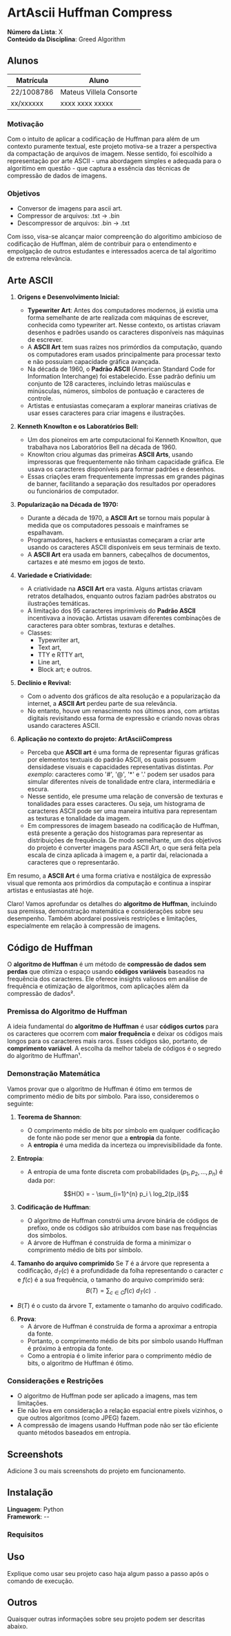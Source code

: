 # ArtAscii Huffman Compress

**Número da Lista**: X<br>
**Conteúdo da Disciplina**: Greed Algorithm<br>

## Alunos
|Matrícula | Aluno |
| -- | -- |
| 22/1008786 |  Mateus Villela Consorte |
| xx/xxxxxx  |  xxxx xxxx xxxxx |

### Motivação
Com o intuito de aplicar a codificação de Huffman para além de um contexto puramente textual, este projeto motiva-se a trazer a perspectiva da compactação de arquivos de imagem. Nesse sentido,
foi escolhido a representação por arte ASCII - uma abordagem simples e adequada para o algoritimo em questão - que captura a essência das técnicas de compressão de dados de imagens.

### Objetivos
 - Conversor de imagens para ascii art.
 - Compressor de arquivos: .txt -> .bin
 - Descompressor de arquivos: .bin -> .txt

Com isso, visa-se alcançar maior compreenção do algoritimo ambicioso de codificação de Huffman, além de contribuir para o entendimento e empolgação de outros estudantes e interessados acerca de tal algoritimo de extrema relevância.

## Arte ASCII

1. **Origens e Desenvolvimento Inicial:**
   - **Typewriter Art**: Antes dos computadores modernos, já existia uma forma semelhante de arte realizada com máquinas de escrever, conhecida como typewriter art. Nesse contexto, os artistas criavam desenhos e padrões usando os caracteres disponíveis nas máquinas de escrever.
   - A **ASCII Art** tem suas raízes nos primórdios da computação, quando os computadores eram usados principalmente para processar texto e não possuíam capacidade gráfica avançada.
   - Na década de 1960, o **Padrão ASCII** (American Standard Code for Information Interchange) foi estabelecido. Esse padrão definiu um conjunto de 128 caracteres, incluindo letras maiúsculas e minúsculas, números, símbolos de pontuação e caracteres de controle.
   - Artistas e entusiastas começaram a explorar maneiras criativas de usar esses caracteres para criar imagens e ilustrações.

3. **Kenneth Knowlton e os Laboratórios Bell:**
   - Um dos pioneiros em arte computacional foi Kenneth Knowlton, que trabalhava nos Laboratórios Bell na década de 1960.
   - Knowlton criou algumas das primeiras **ASCII Arts**, usando impressoras que frequentemente não tinham capacidade gráfica. Ele usava os caracteres disponíveis para formar padrões e desenhos.
   - Essas criações eram frequentemente impressas em grandes páginas de banner, facilitando a separação dos resultados por operadores ou funcionários de computador.

4. **Popularização na Década de 1970:**
   - Durante a década de 1970, a **ASCII Art** se tornou mais popular à medida que os computadores pessoais e mainframes se espalhavam.
   - Programadores, hackers e entusiastas começaram a criar arte usando os caracteres ASCII disponíveis em seus terminais de texto.
   - A **ASCII Art** era usada em banners, cabeçalhos de documentos, cartazes e até mesmo em jogos de texto.

5. **Variedade e Criatividade:**
   - A criatividade na **ASCII Art** era vasta. Alguns artistas criavam retratos detalhados, enquanto outros faziam padrões abstratos ou ilustrações temáticas.
   - A limitação dos 95 caracteres imprimíveis do **Padrão ASCII** incentivava a inovação. Artistas usavam diferentes combinações de caracteres para obter sombras, texturas e detalhes.
   - Classes:
      - Typewriter art,
      - Text art,
      - TTY e RTTY art,
      - Line art,
      - Block art; e outros.

6. **Declínio e Revival:**
   - Com o advento dos gráficos de alta resolução e a popularização da internet, a **ASCII Art** perdeu parte de sua relevância.
   - No entanto, houve um renascimento nos últimos anos, com artistas digitais revisitando essa forma de expressão e criando novas obras usando caracteres ASCII.

7. **Aplicação no contexto do projeto: ArtAsciiCompress**
   - Perceba que **ASCII art** é uma forma de representar figuras gráficas por elementos textuais do padrão ASCII, os quais possuem densidadese visuais e capacidades representativas distintas. *Por exemplo*: caracteres como '#', '@', '*' e '.' podem ser usados para simular diferentes níveis de tonalidade entre clara, intermediária e escura.
   - Nesse sentido, ele presume uma relação de conversão de texturas e tonalidades para esses caracteres. Ou seja, um histograma de caracteres ASCII pode ser uma maneira intuitiva para representam as texturas e tonalidade da imagem.
   - Em compressores de imagem baseado na codificação de Huffman, está presente a geração dos histogramas para representar as distribuições de frequência. De modo semelhante, um dos objetivos do projeto é converter imagens para ASCII Art, o que será feita pela escala de cinza aplicada à imagem e, a partir daí, relacionada a caracteres que o representarão.

Em resumo, a **ASCII Art** é uma forma criativa e nostálgica de expressão visual que remonta aos primórdios da computação e continua a inspirar artistas e entusiastas até hoje.

Claro! Vamos aprofundar os detalhes do **algoritmo de Huffman**, incluindo sua premissa, demonstração matemática e considerações sobre seu desempenho. Também abordarei possíveis restrições e limitações, especialmente em relação à compressão de imagens.

## Código de Huffman

O **algoritmo de Huffman** é um método de **compressão de dados sem perdas** que otimiza o espaço usando **códigos variáveis** baseados na frequência dos caracteres. Ele oferece insights valiosos em análise de frequência e otimização de algoritmos, com aplicações além da compressão de dados².

### Premissa do Algoritmo de Huffman

A ideia fundamental do **algoritmo de Huffman** é usar **códigos curtos** para os caracteres que ocorrem com **maior frequência** e deixar os códigos mais longos para os caracteres mais raros. Esses códigos são, portanto, de **comprimento variável**. A escolha da melhor tabela de códigos é o segredo do algoritmo de Huffman¹.

### Demonstração Matemática

Vamos provar que o algoritmo de Huffman é ótimo em termos de comprimento médio de bits por símbolo. Para isso, consideremos o seguinte:

1. **Teorema de Shannon**:
   - O comprimento médio de bits por símbolo em qualquer codificação de fonte não pode ser menor que a **entropia** da fonte.
   - A **entropia** é uma medida da incerteza ou imprevisibilidade da fonte.

2. **Entropia**:
   - A entropia de uma fonte discreta com probabilidades $(p_1, p_2, \ldots, p_n)$ é dada por:

     $$H(X) = - \sum_{i=1}^{n} p_i \ log_2(p_i)$$

3. **Codificação de Huffman**:
   - O algoritmo de Huffman constrói uma árvore binária de códigos de prefixo, onde os códigos são atribuídos com base nas frequências dos símbolos.
   - A árvore de Huffman é construída de forma a minimizar o comprimento médio de bits por símbolo.

4. **Tamanho do arquivo comprimido**
Se $T$ é a árvore que representa a codificação, $d_T(c)$ é a profundidade da folha representando o caracter $c$ e $f(c)$ é a sua frequência, o tamanho do arquivo comprimido será:
$$B(T) = \sum_{c \in C} f(c) \ d_T(c) \ \ .$$

- $B(T)$ é o custo da árvore T, extamente o tamanho do arquivo codificado.
 
6. **Prova**:
   - A árvore de Huffman é construída de forma a aproximar a entropia da fonte.
   - Portanto, o comprimento médio de bits por símbolo usando Huffman é próximo à entropia da fonte.
   - Como a entropia é o limite inferior para o comprimento médio de bits, o algoritmo de Huffman é ótimo.

### Considerações e Restrições
  - O algoritmo de Huffman pode ser aplicado a imagens, mas tem limitações.
  - Ele não leva em consideração a relação espacial entre pixels vizinhos, o que outros algoritmos (como JPEG) fazem.
  - A compressão de imagens usando Huffman pode não ser tão eficiente quanto métodos baseados em entropia.

## Screenshots
Adicione 3 ou mais screenshots do projeto em funcionamento.

## Instalação 
**Linguagem**: Python<br>
**Framework**: --<br>

### Requisitos

## Uso 
Explique como usar seu projeto caso haja algum passo a passo após o comando de execução.

## Outros 
Quaisquer outras informações sobre seu projeto podem ser descritas abaixo.




